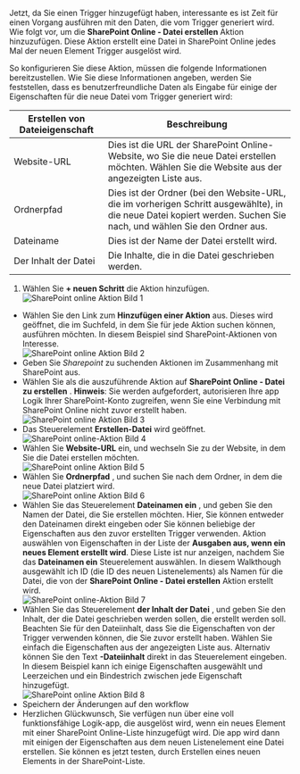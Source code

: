 Jetzt, da Sie einen Trigger hinzugefügt haben, interessante es ist Zeit für einen Vorgang ausführen mit den Daten, die vom Trigger generiert wird. Wie folgt vor, um die **SharePoint Online - Datei erstellen** Aktion hinzuzufügen. Diese Aktion erstellt eine Datei in SharePoint Online jedes Mal der neuen Element Trigger ausgelöst wird. 

So konfigurieren Sie diese Aktion, müssen die folgende Informationen bereitzustellen. Wie Sie diese Informationen angeben, werden Sie feststellen, dass es benutzerfreundliche Daten als Eingabe für einige der Eigenschaften für die neue Datei vom Trigger generiert wird:

|Erstellen von Dateieigenschaft|Beschreibung|
|---|---|
|Website-URL|Dies ist die URL der SharePoint Online-Website, wo Sie die neue Datei erstellen möchten. Wählen Sie die Website aus der angezeigten Liste aus.|
|Ordnerpfad|Dies ist der Ordner (bei den Website-URL, die im vorherigen Schritt ausgewählte), in die neue Datei kopiert werden. Suchen Sie nach, und wählen Sie den Ordner aus.|
|Dateiname|Dies ist der Name der Datei erstellt wird.|
|Der Inhalt der Datei|Die Inhalte, die in die Datei geschrieben werden.|

1. Wählen Sie **+ neuen Schritt** die Aktion hinzufügen.  
![SharePoint online Aktion Bild 1](./media/connectors-create-api-sharepointonline/action-1.png)  
- Wählen Sie den Link zum **Hinzufügen einer Aktion** aus. Dieses wird geöffnet, die im Suchfeld, in dem Sie für jede Aktion suchen können, ausführen möchten. In diesem Beispiel sind SharePoint-Aktionen von Interesse.    
![SharePoint online Aktion Bild 2](./media/connectors-create-api-sharepointonline/action-2.png)    
- Geben Sie *Sharepoint* zu suchenden Aktionen im Zusammenhang mit SharePoint aus.
- Wählen Sie als die auszuführende Aktion auf **SharePoint Online - Datei zu erstellen** .   **Hinweis**: Sie werden aufgefordert, autorisieren Ihre app Logik Ihrer SharePoint-Konto zugreifen, wenn Sie eine Verbindung mit SharePoint Online nicht zuvor erstellt haben.    
![SharePoint online Aktion Bild 3](./media/connectors-create-api-sharepointonline/action-3.png)    
- Das Steuerelement **Erstellen-Datei** wird geöffnet.   
![SharePoint online-Aktion Bild 4](./media/connectors-create-api-sharepointonline/action-4.png)     
- Wählen Sie **Website-URL** ein, und wechseln Sie zu der Website, in dem Sie die Datei erstellen möchten.     
![SharePoint online Aktion Bild 5](./media/connectors-create-api-sharepointonline/action-5.png)  
- Wählen Sie **Ordnerpfad** , und suchen Sie nach dem Ordner, in dem die neue Datei platziert wird.  
![SharePoint online Aktion Bild 6](./media/connectors-create-api-sharepointonline/action-6.png)  
- Wählen Sie das Steuerelement **Dateinamen ein** , und geben Sie den Namen der Datei, die Sie erstellen möchten. Hier, Sie können entweder den Dateinamen direkt eingeben oder Sie können beliebige der Eigenschaften aus den zuvor erstellten Trigger verwenden. Aktion auswählen von Eigenschaften in der Liste der **Ausgaben aus, wenn ein neues Element erstellt wird**. Diese Liste ist nur anzeigen, nachdem Sie das **Dateinamen ein** Steuerelement auswählen. In diesem Walkthough ausgewählt ich ID (die ID des neuen Listenelements) als Namen für die Datei, die von der **SharePoint Online - Datei erstellen** Aktion erstellt wird.    
![SharePoint online-Aktion Bild 7](./media/connectors-create-api-sharepointonline/action-7.png)  
- Wählen Sie das Steuerelement **der Inhalt der Datei** , und geben Sie den Inhalt, der die Datei geschrieben werden sollen, die erstellt werden soll. Beachten Sie für den Dateiinhalt, dass Sie die Eigenschaften von der Trigger verwenden können, die Sie zuvor erstellt haben. Wählen Sie einfach die Eigenschaften aus der angezeigten Liste aus. Alternativ können Sie den Text **-Dateiinhalt** direkt in das Steuerelement eingeben. In diesem Beispiel kann ich einige Eigenschaften ausgewählt und Leerzeichen und ein Bindestrich zwischen jede Eigenschaft hinzugefügt.        
![SharePoint online Aktion Bild 8](./media/connectors-create-api-sharepointonline/action-8.png)  
- Speichern der Änderungen auf den workflow  
- Herzlichen Glückwunsch, Sie verfügen nun über eine voll funktionsfähige Logik-app, die ausgelöst wird, wenn ein neues Element mit einer SharePoint Online-Liste hinzugefügt wird. Die app wird dann mit einigen der Eigenschaften aus dem neuen Listenelement eine Datei erstellen.  Sie können es jetzt testen, durch Erstellen eines neuen Elements in der SharePoint-Liste. 
